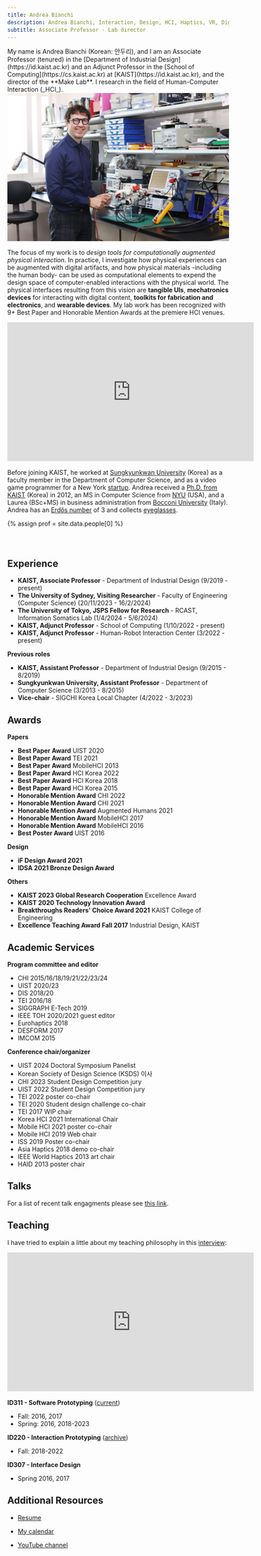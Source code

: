 ```yaml
---
title: Andrea Bianchi
description: Andrea Bianchi, Interaction, Design, HCI, Haptics, VR, Digital Fabrication, Physical computing, Prototyping tools, KAIST, Korea
subtitle: Associate Professor - Lab director
---
```


<head>
<style>

    .profileImage {
        width: 70%;
    }


    @media (max-width: 600px) {
        .profileImage {
            width: 100%;
        }
    }

    .profile strong{
        color: #EE2A7C;
    }


    .links {
        flex-direction: row;
        display: flex;
        justify-content: space-between;
        width: 60%;
        margin: auto;
        margin-top: 2em;
        margin-bottom: 3em;
    }

    .links a {
        flex-grow: 1;
        display: flex;
        justify-content: center;
    }

    /*
    span.profile {
        display:flex;
        flex-direction: row-reverse;
    }

    span img {
        margin-left: 5%;
        height: 100%;
    }
    */

</style>
</head>

<span class="profile"> 
My name is Andrea Bianchi (Korean: 안두리), and I am an Associate Professor (tenured) in the [Department of Industrial Design](https://id.kaist.ac.kr) and an Adjunct Professor in the [School of Computing](https://cs.kaist.ac.kr) at [KAIST](https://id.kaist.ac.kr), and the director of the **Make Lab**. I research in the field of Human-Computer Interaction (_HCI_).
</span>

<img src="/images/people/andreaHD.jpg" alt="{{prof.name}}" class="profileImage"/>

The focus of my work is to _design tools for computationally augmented physical interaction_. In practice, I investigate how physical experiences can be augmented with digital artifacts, and how physical materials -including the human body- can be used as computational elements to expend the design space of computer-enabled interactions with the physical world. The physical interfaces resulting from this vision are **tangible UIs**, **mechatronics devices** for interacting with digital content, **toolkits for fabrication and electronics**, and **wearable devices**. My lab work has been recognized with 9+ Best Paper and Honorable Mention Awards at the premiere HCI venues.

<iframe width="560" height="315" src="https://www.youtube.com/embed/U54PDYC_d4A" title="YouTube video player" frameborder="0" allow="accelerometer; autoplay; clipboard-write; encrypted-media; gyroscope; picture-in-picture" allowfullscreen></iframe>

Before joining KAIST, he worked at [Sungkyunkwan University](http://www.skku.edu/eng/index.do) (Korea) as a faculty member in the Department of Computer Science, and as a video game programmer for a New York [startup](https://www.crunchbase.com/organization/rebelmonkey). Andrea received a [Ph.D. from KAIST](https://ct.kaist.ac.kr/main.php?lang=1) (Korea) in 2012, an MS in Computer Science from [NYU](http://www.nyu.edu) (USA), and a Laurea (BSc+MS) in business administration from [Bocconi University](https://www.unibocconi.eu/wps/wcm/connect/bocconi/sitopubblico_en/navigation+tree/home) (Italy). Andrea has an [Erdős number](https://en.wikipedia.org/wiki/Erdős_number) of 3 and collects [eyeglasses](https://www.dropbox.com/s/f9ckj7usmhk95b3/glasses.jpg?dl=0).

{% assign prof = site.data.people[0] %}

<div class="links">
<!-- <a href="{{prof.homepage}}"><i class="fas fa-3x fa-home" aria-hidden="true"></i></a> -->
<a href="http://andrea.kaist.id"><i class="fas fa-2x fa-id-badge" aria-hidden="true"></i></a>
<a href="http://github.com/{{prof.github}}"><i class="fab fa-2x fa-github" aria-hidden="true"></i></a>
<a href="https://twitter.com/{{prof.twitter}}"><i class="fab fa-2x fa-x-twitter" aria-hidden="true"></i></a>
<a href="https://scholar.google.co.kr/citations?user={{prof.scholar}}"><i class="fas fa-2x fa-graduation-cap" aria-hidden="true"></i></a>
<!-- <a href="https://scholar.google.co.kr/citations?user={{prof.linkedin}}"><i class="fab fa-2x fa-linkedin-in" aria-hidden="true"></i></a> -->
<a href="#" onclick="(function(){window.open('mailto:{{ prof.email }}');})()"><i class="fas fa-2x fa-envelope"></i></a>
</div>

## Experience

- **KAIST, Associate Professor** - Department of Industrial Design (9/2019 - present)
- **The University of Sydney, Visiting Researcher** - Faculty of Engineering (Computer Science) (20/11/2023 - 16/2/2024)
- **The University of Tokyo, JSPS Fellow for Research** - RCAST, Information Somatics Lab (1/4/2024 - 5/6/2024)
- **KAIST, Adjunct Professor** - School of Computing (1/10/2022 - present)
- **KAIST, Adjunct Professor** - Human-Robot Interaction Center (3/2022 - present)

**Previous roles**

- **KAIST, Assistant Professor** - Department of Industrial Design (9/2015 - 8/2019)
- **Sungkyunkwan University, Assistant Professor** - Department of Computer Science (3/2013 - 8/2015)
- **Vice-chair** - SIGCHI Korea Local Chapter (4/2022 - 3/2023)

## Awards

**Papers**

- **Best Paper Award** UIST 2020
- **Best Paper Award** TEI 2021
- **Best Paper Award** MobileHCI 2013
- **Best Paper Award** HCI Korea 2022
- **Best Paper Award** HCI Korea 2018
- **Best Paper Award** HCI Korea 2015
- **Honorable Mention Award** CHI 2022
- **Honorable Mention Award** CHI 2021
- **Honorable Mention Award** Augmented Humans 2021
- **Honorable Mention Award** MobileHCI 2017
- **Honorable Mention Award** MobileHCI 2016
- **Best Poster Award** UIST 2016

**Design**

- **iF Design Award 2021**
- **IDSA 2021 Bronze Design Award**

**Others**

- **KAIST 2023 Global Research Cooperation** Excellence Award
- **KAIST 2020 Technology Innovation Award**
- **Breakthroughs Readers' Choice Award 2021** KAIST College of Engineering
- **Excellence Teaching Award Fall 2017** Industrial Design, KAIST

## Academic Services

**Program committee and editor**

- CHI 2015/16/18/19/21/22/23/24
- UIST 2020/23
- DIS 2018/20
- TEI 2016/18
- SIGGRAPH E-Tech 2019
- IEEE TOH 2020/2021 guest editor
- Eurohaptics 2018
- DESFORM 2017
- IMCOM 2015

**Conference chair/organizer**

- UIST 2024 Doctoral Symposium Panelist
- Korean Society of Design Science (KSDS) 이사
- CHI 2023 Student Design Competition jury
- UIST 2022 Student Design Competition jury
- TEI 2022 poster co-chair
- TEI 2020 Student design challenge co-chair
- TEI 2017 WIP chair
- Korea HCI 2021 International Chair
- Mobile HCI 2021 poster co-chair
- Mobile HCI 2019 Web chair
- ISS 2019 Poster co-chair
- Asia Haptics 2018 demo co-chair
- IEEE World Haptics 2013 art chair
- HAID 2013 poster chair

## Talks

For a list of recent talk engagments please see [this link](http://andrea.kaist.id).

## Teaching

I have tried to explain a little about my teaching philosophy in this [interview](https://youtu.be/bZnS8IFA_OQ):

<iframe width="560" height="315" src="https://www.youtube.com/embed/bZnS8IFA_OQ" title="YouTube video player" frameborder="0" allow="accelerometer; autoplay; clipboard-write; encrypted-media; gyroscope; picture-in-picture" allowfullscreen></iframe>

**ID311 - Software Prototyping** ([current](https://software.prototyping.id))

- Fall: 2016, 2017
- Spring: 2016, 2018-2023

**ID220 - Interaction Prototyping** ([archive](https://sites.google.com/view/interaction-prototyping/home))

- Fall: 2018-2022

**ID307 - Interface Design**

- Spring 2016, 2017

## Additional Resources

- [Resume](http://andrea.kaist.id)
<!-- - [Short Resume (PDF)](https://www.dropbox.com/s/1oby67w9i81cnq4/CV_andrea_bianchi_onePage.pdf?dl=0) -->
- [My calendar](https://calendar.kaist.id)
<!-- - [Website with old projects (Ph.D. and before)](https://alsoplantsfly.kaist.id) -->
- [YouTube channel](https://www.youtube.com/channel/UC5A_g3GYEGeoqBqSSJ11NoQ)
<!-- - [About me page](https://about.me/andreabianchi) -->
